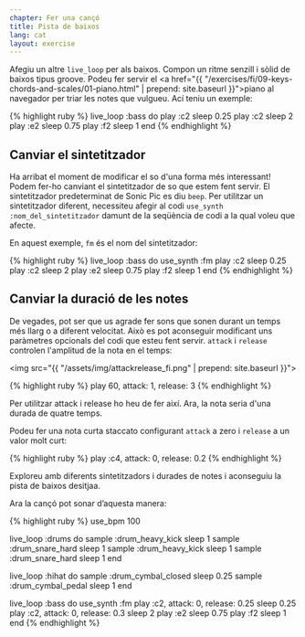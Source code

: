 ```yaml
---
chapter: Fer una cançó
title: Pista de baixos
lang: cat
layout: exercise
---
```


Afegiu un altre `live_loop` per als baixos. Compon un ritme senzill i sòlid de baixos tipus groove. Podeu fer servir el <a href="{{ "/exercises/fi/09-keys-chords-and-scales/01-piano.html" | prepend: site.baseurl }}">piano</a> al navegador per triar les notes que vulgueu. Ací teniu un exemple:

{% highlight ruby %}
live_loop :bass do
  play :c2
  sleep 0.25
  play :c2
  sleep 2
  play :e2
  sleep 0.75
  play :f2
  sleep 1
end
{% endhighlight %}

## Canviar el sintetitzador

Ha arribat el moment de modificar el so d'una forma més interessant! Podem fer-ho canviant el sintetitzador de so que estem fent servir. El sintetitzador predeterminat de Sonic Pic es diu `beep`. Per utilitzar un sintetitzador diferent, necessiteu afegir al codi `use_synth :nom_del_sintetitzador` damunt de la seqüència de codi a la qual voleu que afecte.

En aquest exemple, `fm` és el nom del sintetitzador:


{% highlight ruby %}
live_loop :bass do
  use_synth :fm
  play :c2
  sleep 0.25
  play :c2
  sleep 2
  play :e2
  sleep 0.75
  play :f2
  sleep 1
end
{% endhighlight %}


## Canviar la duració de les notes

De vegades, pot ser que us agrade fer sons que sonen durant un temps més llarg o a diferent velocitat. Això es pot aconseguir modificant uns paràmetres opcionals del codi que esteu fent servir. `attack` i `release` controlen l'amplitud de la nota en el temps: 

<img src="{{ "/assets/img/attackrelease_fi.png" | prepend: site.baseurl }}"> 

{% highlight ruby %}
play 60, attack: 1, release: 3
{% endhighlight %}

Per utilitzar attack i release ho heu de fer així. Ara, la nota seria d'una durada de quatre temps.

Podeu fer una nota curta staccato configurant `attack` a zero i `release` a un valor molt curt:


{% highlight ruby %}
play :c4, attack: 0, release: 0.2
{% endhighlight %}

Exploreu amb diferents sintetitzadors i durades de notes i aconseguiu la pista de baixos desitjaa.

Ara la cançó pot sonar d’aquesta manera:


{% highlight ruby %}
use_bpm 100

live_loop :drums do
  sample :drum_heavy_kick
  sleep 1
  sample :drum_snare_hard
  sleep 1
  sample :drum_heavy_kick
  sleep 1
  sample :drum_snare_hard
  sleep 1
end

live_loop :hihat do
  sample :drum_cymbal_closed
  sleep 0.25
  sample :drum_cymbal_pedal
  sleep 1
end

live_loop :bass do
  use_synth :fm
  play :c2, attack: 0, release: 0.25
  sleep 0.25
  play :c2, attack: 0, release: 0.3
  sleep 2
  play :e2
  sleep 0.75
  play :f2
  sleep 1
end
{% endhighlight %}